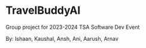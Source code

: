 # TravelBuddyAI

Group project for 2023-2024 TSA Software Dev Event

By: Ishaan, Kaushal, Ansh, Ani, Aarush, Arnav
